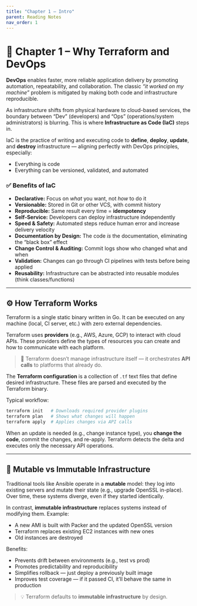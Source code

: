```yaml
---
title: "Chapter 1 – Intro"
parent: Reading Notes
nav_order: 1
---
```


# 🧱 Chapter 1 – Why Terraform and DevOps

**DevOps** enables faster, more reliable application delivery by promoting automation, repeatability, and collaboration. The classic *“it worked on my machine”* problem is mitigated by making both code and infrastructure reproducible.

As infrastructure shifts from physical hardware to cloud-based services, the boundary between “Dev” (developers) and “Ops” (operations/system administrators) is blurring. This is where **Infrastructure as Code (IaC)** steps in.

IaC is the practice of writing and executing code to **define**, **deploy**, **update**, and **destroy** infrastructure — aligning perfectly with DevOps principles, especially:

- Everything is code
- Everything can be versioned, validated, and automated

### ✅ Benefits of IaC

- **Declarative:** Focus on *what* you want, not *how* to do it
- **Versionable:** Stored in Git or other VCS, with commit history
- **Reproducible:** Same result every time = **idempotency**
- **Self-Service:** Developers can deploy infrastructure independently
- **Speed & Safety:** Automated steps reduce human error and increase delivery velocity
- **Documentation by Design:** The code *is* the documentation, eliminating the “black box” effect
- **Change Control & Auditing:** Commit logs show who changed what and when
- **Validation:** Changes can go through CI pipelines with tests before being applied
- **Reusability:** Infrastructure can be abstracted into reusable modules (think classes/functions)

---

## ⚙️ How Terraform Works

Terraform is a single static binary written in Go. It can be executed on any machine (local, CI server, etc.) with zero external dependencies.

Terraform uses **providers** (e.g., AWS, Azure, GCP) to interact with cloud APIs. These providers define the types of resources you can create and how to communicate with each platform.

> 🧠 Terraform doesn’t manage infrastructure itself — it orchestrates **API calls** to platforms that already do.

The **Terraform configuration** is a collection of `.tf` text files that define desired infrastructure. These files are parsed and executed by the Terraform binary.

Typical workflow:

```bash
terraform init   # Downloads required provider plugins
terraform plan   # Shows what changes will happen
terraform apply  # Applies changes via API calls
```

When an update is needed (e.g., change instance type), you **change the code**, commit the changes, and re-apply. Terraform detects the delta and executes only the necessary API operations.

---

## 🔄 Mutable vs Immutable Infrastructure

Traditional tools like Ansible operate in a **mutable** model: they log into existing servers and mutate their state (e.g., upgrade OpenSSL in-place). Over time, these systems diverge, even if they started identically.

In contrast, **immutable infrastructure** replaces systems instead of modifying them. Example:

- A new AMI is built with Packer and the updated OpenSSL version
- Terraform replaces existing EC2 instances with new ones
- Old instances are destroyed

Benefits:

- Prevents drift between environments (e.g., test vs prod)
- Promotes predictability and reproducibility
- Simplifies rollback — just deploy a previously built image
- Improves test coverage — if it passed CI, it’ll behave the same in production

> 💡 Terraform defaults to **immutable infrastructure** by design.
